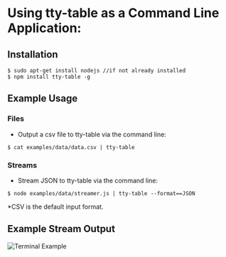 # Using tty-table as a Command Line Application:

## Installation

```
$ sudo apt-get install nodejs //if not already installed
$ npm install tty-table -g
```

## Example Usage


### Files

- Output a csv file to tty-table via the command line:

```
$ cat examples/data/data.csv | tty-table 
```

### Streams

- Stream JSON to tty-table via the command line:

```
$ node examples/data/streamer.js | tty-table --format==JSON
```

*CSV is the default input format.


## Example Stream Output

![Terminal Example](https://cloud.githubusercontent.com/assets/7478359/15691533/39f5fed4-273e-11e6-81a6-533bd8dbd1c4.gif "Terminal Example") 

